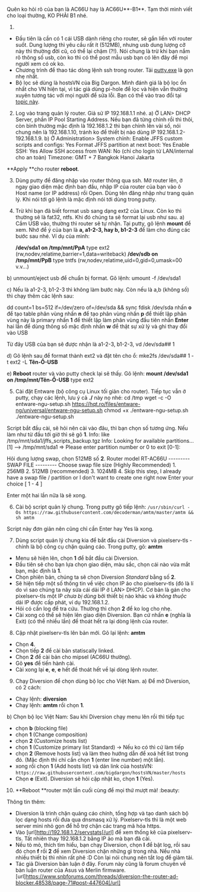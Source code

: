 Quên ko hỏi rõ của bạn là AC66U hay là AC66U**-B1**. Tạm thời mình viết cho loại thường, KO PHẢI B1 nhé.

1. 
- Đầu tiên là cần có 1 cái USB dành riêng cho router, sẽ gắn liền với router suốt. Dung lượng thì yêu cầu rất ít (512MB), nhưng usb dung lượng cỡ này thì thường đời cũ, có thể lại chậm (?!). Nói chung là trừ khi bạn nắm rõ thông số usb, còn ko thì có thể post mẫu usb bạn có lên đây để mọi người xem có ok ko.
- Chương trình để thao tác dòng lệnh ssh trong router. Tải [putty.exe]("https://www.chiark.greenend.org.uk/~sgtatham/putty/latest.html") là gọn nhẹ nhất.
- Bộ lọc sẽ dùng là hostsVN của Big Dargon. Mình đánh giá là bộ lọc ổn nhất cho VN hiện tại, vì tác giả dùng pi-hole để lọc và hiện vẫn thường xuyên tương tác với mọi người để sửa lỗi. Bạn có thể vào trao đổi tại [topic này]("https://tinhte.vn/threads/huong-dan-chan-quang-cao-trong-ung-dung-bang-surge-adguard-pro-shadowrocket-va-adblock.2844988/").

2. Log vào trang quản lý router. Giả sử IP 192.168.1.1 nhé.
a) Ở LAN> DHCP Server, phần IP Pool Starting Address. Nếu bạn đã từng chỉnh rồi thì thôi, còn bình thường mặc định là 192.168.1.2 thì bạn chỉnh lên vài số, nói chung nên là 192.168.1.10, tránh ko để thiết bị nào dùng IP 192.168.1.2-192.168.1.9.
b) Ở Administration> System chỉnh:
Enable JFFS custom scripts and configs: Yes
Format JFFS partition at next boot: Yes
Enable SSH: Yes
Allow SSH access from WAN: No (chỉ cho login từ LAN/internal cho an toàn)
Timezone: GMT + 7 Bangkok Hanoi Jakarta

**Apply **cho router **reboot**.

3. Dùng putty để đăng nhập vào router thông qua ssh. Mở router lên, ở ngay giao diện mặc định ban đầu, nhập IP của router của bạn vào ô Host name (or IP address) rồi Open. Dùng tên đăng nhập như trang quản lý. Khi nói tới gõ lệnh là mặc định nói tới dùng trong putty.

4. Trừ khi bạn đã biết format usb sang dạng ext2 của Linux. Còn ko thì thường sẽ là fat32, ntfs. Khi đó chúng ta sẽ format lại usb như sau.
a) Cắm USB vào, thường thì router sẽ tự nhận. Tại putty, gõ lệnh
**mount** 
để xem. Nhớ để ý của bạn là **a, a1-2-3, hay b, b1-2-3** để làm cho đúng các bước sau nhé. Ví dụ của mình:

    **/dev/sda1 on /tmp/mnt/PpA** type ext2 (rw,nodev,relatime,barrier=1,data=writeback)
    **/dev/sdb on /tmp/mnt/PpB** type tntfs (rw,nodev,relatime,uid=0,gid=0,umask=00 v.v...)

b) unmount/eject usb để chuẩn bị format. Gõ lệnh:
umount -f /dev/sda1

c) Nếu là a1-2-3, b1-2-3 thì không làm bước này. Còn nếu là a,b (không số) thì chạy thêm các lệnh sau:

dd count=1 bs=512 if=/dev/zero of=/dev/sda && sync
fdisk /dev/sda
nhấn **o** để tạo table phân vùng
nhấn **n** để tạo phân vùng
nhấn **p** để thiết lập phân vùng này là primary
nhấn **1** để thiết lập làm phân vùng đầu tiên
nhấn **Enter** hai lần để dùng thông số mặc định
nhấn **w** để thật sự xử lý và ghi thay đổi vào USB

Từ đây USB của bạn sẽ được nhận là a1-2-3, b1-2-3, vd /dev/sda## 1

d) Gõ lệnh sau để format thành ext2 và đặt tên cho ổ:
mke2fs /dev/sda## 1 -t ext2 -L **Tên-Ổ-USB**

e) **Reboot** router và vào putty check lại sẽ thấy. Gõ lệnh:
**mount**
    **/dev/sda1 on /tmp/mnt/Tên-Ổ-USB** type ext2
    

5. Cài đặt Entware (bộ công cụ Linux tối giản cho router). Tiếp tục vẫn ở putty, chạy các lệnh, lưu ý cả **./** này nọ nhé:
    cd /tmp
    wget -c -O entware-ngu-setup.sh https://hqt.ro/files/entware-ng/universal/entware-ngu-setup.sh
    chmod +x ./entware-ngu-setup.sh
    ./entware-ngu-setup.sh

Script bắt đầu cài, sẽ hỏi nên cài vào đâu, thì bạn chọn số tương ứng. Nếu làm như từ đầu tới giờ thì sẽ gõ **1**.
    Info: like /tmp/mnt/sda1/jffs_scripts_backup.tgz Info: Looking for available partitions...
    [1] --> /tmp/mnt/sda1
    => Please enter partition number or 0 to exit
    [0-1]:

Hỏi dung lượng swap, chọn 512MB số **2**.
    Router model
    RT-AC66U
    ---------
    SWAP FILE
    ---------
    Choose swap file size (Highly Recommended)
    1. 256MB
    2. 512MB (recommended)
    3. 1024MB
    4. Skip this step, I already have a swap file / partition
       or I don't want to create one right now
    Enter your choice [ 1 - 4 ]

Enter một hai lần nữa là sẽ xong.

6. Cài bộ script quản lý chung. Trong putty gõ tiếp lệnh:
`/usr/sbin/curl -Os https://raw.githubusercontent.com/decoderman/amtm/master/amtm && sh amtm`

Script này đơn giản nên cũng chỉ cần Enter hay Yes là xong.

7. Dùng script quản lý chung kia để bắt đầu cài Diversion và pixelserv-tls - chính là bộ công cụ chặn quảng cáo. Trong putty, gõ:
**amtm**
- Menu sẽ hiện lên, chọn **1** để bắt đầu cài Diversion.
- Đầu tiên sẽ cho bạn lựa chọn giao diện, màu sắc, chọn cái nào vừa mắt bạn, mặc định là **1**.
- Chọn phiên bản, chúng ta sẽ chọn Diversion *Standard* bằng số **2**.
- Sẽ hiện tiếp một số thông tin về việc chọn IP ảo cho pixelserv-tls (đó là lí do vì sao chúng ta nãy sửa cái dải IP ở LAN> DHCP). Cơ bản là gán cho pixelserv-tls một IP *chưa bị dùng* bởi thiết bị nào khác và *không thuộc* dải IP được cấp phát, ví dụ 192.168.1.2.
- Hỏi có cần log để tra cứu. Thường thì chọn **2** để ko log cho nhẹ.
- Cài xong có thể sẽ hiện lên giao diện Diversion. Bạn cứ nhấn **e** (nghĩa là Exit) (có thể nhiều lần) để thoát hết ra lại dòng lệnh của router.

8. Cập nhật pixelserv-tls lên bản mới. Gõ lại lệnh:
**amtm**
- Chọn **4**.
- Chọn tiếp **2** để cài bản statiscally linked.
- Chọn **2** để cài bản cho mipsel (AC66U thường).
- Gõ **yes** để tiến hành cài.
- Cài xong lại **e**, **e**, **e** hết để thoát hết về lại dòng lệnh router.

9. Chạy Diversion để chọn dùng bộ lọc cho Việt Nam.
a) Để mở Diversion, có 2 cách:
- Chạy lệnh: **diversion**
- Chạy lệnh: **amtm** rồi chọn **1**.

b) Chọn bộ lọc Việt Nam: Sau khi Diversion chạy menu lên rồi thì tiếp tục
- chọn **b** (blocking file)
- chọn **1** (Change composition)
- chọn **2** (Customize hosts list)
- chọn **1** (Customize primary list Standard) -> Nếu ko có thì cứ làm tiếp
- chọn **2** (Remove hosts list) và làm theo hướng dẫn để xoá hết list trong đó. (Mặc định thì chỉ cần chọn **1** (enter line number) một lần).
- xong rồi chọn **1** (Add hosts list) và dán link của hostsVN:
`https://raw.githubusercontent.com/bigdargon/hostsVN/master/hosts`
- Chọn **e** (Exit). Diversion sẽ hỏi cập nhật ko, chọn **1** (Yes).

10. **Reboot **router một lần cuối cùng để mọi thứ mượt mà! :beauty:

Thông tin thêm:
- Diversion là trình chặn quảng cáo chính, tổng hợp và tạo danh sách bộ lọc dạng hosts rồi đưa qua dnsmasq xử lý. Pixelserv-tls thì là một web server mini nhỏ gọn để hỗ trợ chặn các trang mã hóa https.
- Vào [url]http://192.168.1.2/servstats[/url] để xem thống kê của pixelserv-tls. Tất nhiên thay 192.168.1.2 bằng IP ảo mà bạn đã cài.
- Nếu tò mò, thích tìm hiểu, bạn chạy Diversion, chọn **l** để bật log, rồi sau đó chọn **f** rồi **2** để xem Diversion chặn những gì trong nhà. Nếu nhà nhiều thiết bị thì nhìn rất phê :D Còn lại nói chung nên tắt log để giảm tải.
- Tác giả Diversion bàn luận ở đây. Forum này cũng là forum chuyên về bàn luận router của Asus và Merlin firmware.
[url]https://www.snbforums.com/threads/diversion-the-router-ad-blocker.48538/page-71#post-447604[/url]
<!--stackedit_data:
eyJoaXN0b3J5IjpbLTEwMjI2MzQ0MjcsNzMwOTk4MTE2XX0=
-->